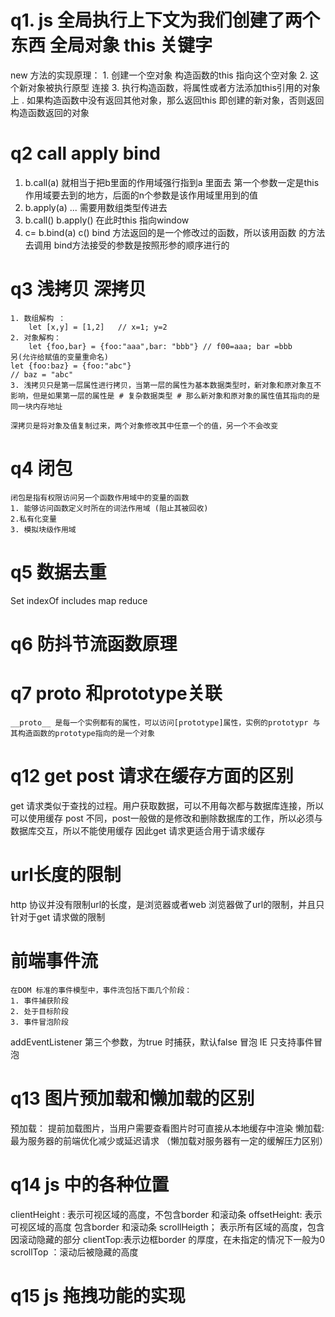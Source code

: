 # q1. js 全局执行上下文为我们创建了两个东西 全局对象 this 关键字
  new 方法的实现原理：
    1. 创建一个空对象 构造函数的this 指向这个空对象
    2. 这个新对象被执行原型 连接
    3. 执行构造函数，将属性或者方法添加this引用的对象上
    . 如果构造函数中没有返回其他对象，那么返回this 即创建的新对象，否则返回构造函数返回的对象
# q2 call apply bind 
 1.  b.call(a) 就相当于把b里面的作用域强行指到a 里面去 第一个参数一定是this作用域要去到的地方，后面的n个参数是该作用域里用到的值
 2. b.apply(a) ... 需要用数组类型传进去
 3. b.call() b.apply() 在此时this 指向window
 4. c= b.bind(a)
    c() bind 方法返回的是一个修改过的函数，所以该用函数 的方法去调用
    bind方法接受的参数是按照形参的顺序进行的
# q3 浅拷贝 深拷贝
    1. 数组解构 ： 
        let [x,y] = [1,2]   // x=1; y=2
    2. 对象解构：
        let {foo,bar} = {foo:"aaa",bar: "bbb"} // f00=aaa; bar =bbb
    另(允许给赋值的变量重命名)
    let {foo:baz} = {foo:"abc"}
    // baz = "abc"
    3. 浅拷贝只是第一层属性进行拷贝，当第一层的属性为基本数据类型时，新对象和原对象互不影响，但是如果第一层的属性是 # 复杂数据类型 # 那么新对象和原对象的属性值其指向的是同一块内存地址

    深拷贝是将对象及值复制过来，两个对象修改其中任意一个的值，另一个不会改变
# q4 闭包
    闭包是指有权限访问另一个函数作用域中的变量的函数    
    1. 能够访问函数定义时所在的词法作用域 (阻止其被回收)
    2.私有化变量
    3. 模拟块级作用域
# q5 数据去重
  Set    indexOf includes map reduce
# q6 防抖节流函数原理
# q7 __proto__ 和prototype关联
    __proto__ 是每一个实例都有的属性，可以访问[prototype]属性，实例的prototypr 与其构造函数的prototype指向的是一个对象
# q12 get post 请求在缓存方面的区别
get 请求类似于查找的过程。用户获取数据，可以不用每次都与数据库连接，所以可以使用缓存
post 不同，post一般做的是修改和删除数据库的工作，所以必须与数据库交互，所以不能使用缓存
因此get 请求更适合用于请求缓存
# url长度的限制
http 协议并没有限制url的长度，是浏览器或者web 浏览器做了url的限制，并且只针对于get 请求做的限制
# 前端事件流
    在DOM 标准的事件模型中，事件流包括下面几个阶段：
    1. 事件捕获阶段
    2. 处于目标阶段
    3. 事件冒泡阶段
addEventListener 第三个参数，为true 时捕获，默认false 冒泡 IE 只支持事件冒泡
# q13  图片预加载和懒加载的区别
预加载： 提前加载图片，当用户需要查看图片时可直接从本地缓存中渲染
懒加载: 最为服务器的前端优化减少或延迟请求
（懒加载对服务器有一定的缓解压力区别）
# q14 js 中的各种位置
clientHeight : 表示可视区域的高度，不包含border 和滚动条
offsetHeight: 表示可视区域的高度  包含border 和滚动条
scrollHeigth； 表示所有区域的高度，包含因滚动隐藏的部分
clientTop:表示边框border 的厚度，在未指定的情况下一般为0 
scrollTop ：滚动后被隐藏的高度
# q15 js 拖拽功能的实现




